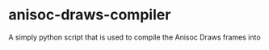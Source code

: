 # anisoc-draws-compiler
A simply python script that is used to compile the Anisoc Draws frames into 
